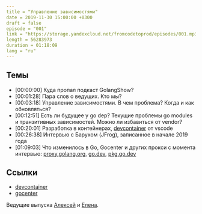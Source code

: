 ```yaml
---
title = "Управление зависимостями"
date = 2019-11-30 15:00:00 +0300
draft = false
episode = "001"
link = "https://storage.yandexcloud.net/fromcodetoprod/episodes/001.mp3"
length = 56283973
duration = 01:18:09
lang = "ru"
---
```


## Темы

* [00:00:00] Куда пропал подкаст GolangShow?
* [00:01:28] Пара слов о ведущих. Кто мы?
* [00:03:18] Управление зависимостями. В чем проблема? Когда и как обновляться?
* [00:12:51] Есть ли будущее у go dep? Текущие проблемы go modules и транзитивных зависимостей. Можно ли избавиться от vendor?
* [00:20:01] Разработка в контейнерах, [devcontainer](https://code.visualstudio.com/docs/remote/containers) от vscode
* [00:26:38] Интервью с Барухом (JFrog), записанное в начале 2019 года
* [01:09:03] Что изменилось в Go, Gocenter и других прокси с момента интервью: [proxy.golang.org](https://proxy.golang.org), [go.dev](https://go.dev), [pkg.go.dev](https://pkg.go.dev)

## Ссылки

* [devcontainer](https://code.visualstudio.com/docs/remote/containers)
* [gocenter](https://gocenter.io)

Ведущие выпуска [Алексей](https://twitter.com/paaleksey) и [Елена](https://twitter.com/webdeva).
